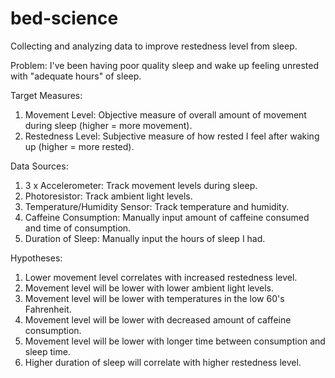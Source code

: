 # bed-science

Collecting and analyzing data to improve restedness level from sleep.

Problem: I've been having poor quality sleep and wake up feeling unrested with "adequate hours" of sleep.

Target Measures:
  1) Movement Level: Objective measure of overall amount of movement during sleep (higher = more movement).
  2) Restedness Level: Subjective measure of how rested I feel after waking up (higher = more rested).

Data Sources:
  1) 3 x Accelerometer: Track movement levels during sleep.
  2) Photoresistor: Track ambient light levels.
  3) Temperature/Humidity Sensor: Track temperature and humidity.
  4) Caffeine Consumption: Manually input amount of caffeine consumed and time of consumption.
  5) Duration of Sleep: Manually input the hours of sleep I had.
  
Hypotheses:
  1) Lower movement level correlates with increased restedness level.
  2) Movement level will be lower with lower ambient light levels.
  3) Movement level will be lower with temperatures in the low 60's Fahrenheit.
  4) Movement level will be lower with decreased amount of caffeine consumption.
  5) Movement level will be lower with longer time between consumption and sleep time.
  6) Higher duration of sleep will correlate with higher restedness level.
